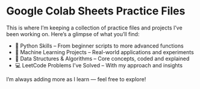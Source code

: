 # Google Colab Sheets Practice Files
This is where I’m keeping a collection of practice files and projects I’ve been working on. Here’s a glimpse of what you’ll find:

* 🐍 Python Skills – From beginner scripts to more advanced functions
* 🤖 Machine Learning Projects – Real-world applications and experiments
* 🧠 Data Structures & Algorithms – Core concepts, coded and explained
* 💻 LeetCode Problems I’ve Solved – With my approach and insights

I’m always adding more as I learn — feel free to explore!

